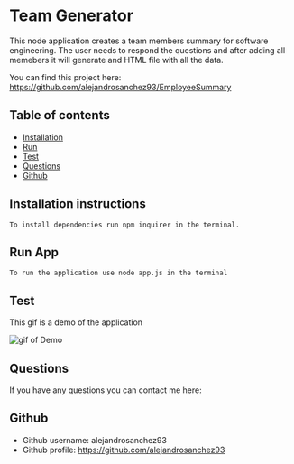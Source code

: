 # Team Generator 

This node application creates a team members summary for software engineering. The user needs to respond the questions and after adding all memebers it will generate and HTML file with all the data.

You can find this project here: https://github.com/alejandrosanchez93/EmployeeSummary

## Table of contents

* [Installation](#installation-instructions)
* [Run](#run-app)
* [Test](#test)
* [Questions](#questions)
* [Github](#github)
            
            
## Installation instructions
    To install dependencies run npm inquirer in the terminal.

## Run App
    To run the application use node app.js in the terminal


## Test
This gif is a demo of the application

![gif of Demo](TeamBuilderDemo.gif)

## Questions

If you have any questions you can contact me here:

## Github
* Github username: alejandrosanchez93
* Github profile: https://github.com/alejandrosanchez93
